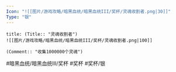 ```yaml
---
Icon: "![[图片/游戏攻略/暗黑血统/暗黑血统III/奖杯/灵魂收割者.png|30]]"
Type: "银"
---
```

```ad-common-silver-trophy
title: (Title:: "灵魂收割者")
![[图片/游戏攻略/暗黑血统/暗黑血统III/奖杯/灵魂收割者.png|100]]

(Comment:: "收集1000000个灵魂")
```

#暗黑血统/暗黑血统III/奖杯 #奖杯 #奖杯/银
